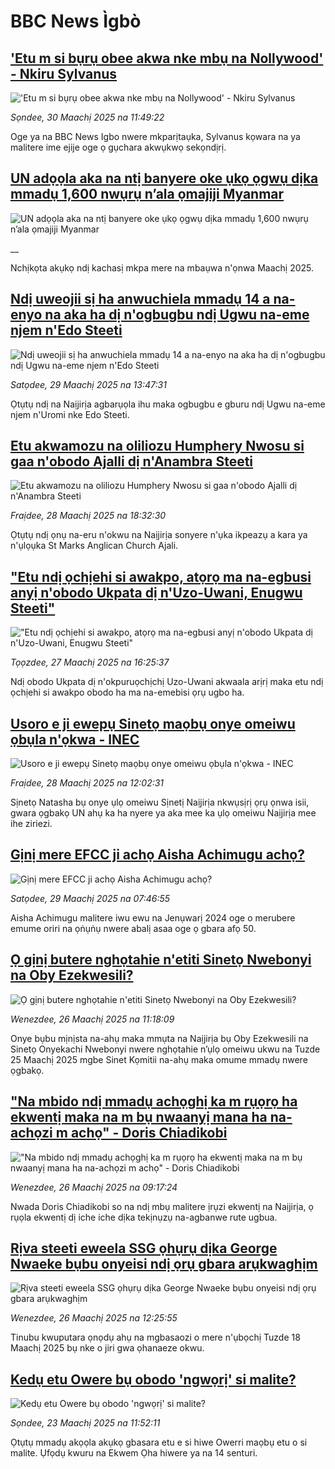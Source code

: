 # BBC News Ìgbò## ['Etu m si bụrụ obee akwa nke mbụ na Nollywood' - Nkiru Sylvanus](https://www.bbc.com/igbo/articles/c807eey2ex9o?at_campaign=githubrss)!['Etu m si bụrụ obee akwa nke mbụ na Nollywood' - Nkiru Sylvanus](https://ichef.bbci.co.uk/ace/standard/240/cpsprodpb/f361/live/d887bf90-0d82-11f0-a1c5-cd0d1898b025.png)_Sọndee, 30 Maachị 2025 na 11:49:22_Oge ya na BBC News Igbo nwere mkparịtaụka, Sylvanus kọwara na ya malitere ime ejije oge ọ gụchara akwụkwọ sekọndịrị.## [UN adọọla aka na ntị banyere oke ụkọ ọgwụ dịka mmadụ 1,600 nwụrụ n’ala ọmajiji Myanmar](https://www.bbc.co.uk/igbo/live/c778nl48lz4t?at_campaign=githubrss)![UN adọọla aka na ntị banyere oke ụkọ ọgwụ dịka mmadụ 1,600 nwụrụ n’ala ọmajiji Myanmar](https://ichef.bbci.co.uk/ace/standard/240/cpsprodpb/5ced/live/6833c460-0d3b-11f0-ba12-8d27eb561761.jpg)__Nchịkọta akụkọ ndị kachasị mkpa mere na mbaụwa n'ọnwa Maachị 2025.## [Ndị uweojii sị ha anwuchiela mmadụ 14 a na-enyo na aka ha dị n'ogbugbu ndị Ugwu na-eme njem n'Edo Steeti                                                                                                           ](https://www.bbc.com/igbo/articles/c70e090e4j1o?at_campaign=githubrss)![Ndị uweojii sị ha anwuchiela mmadụ 14 a na-enyo na aka ha dị n'ogbugbu ndị Ugwu na-eme njem n'Edo Steeti                                                                                                           ](https://ichef.bbci.co.uk/ace/standard/240/cpsprodpb/fb6d/live/3087a050-0ca4-11f0-b9c1-c72027c898f8.jpg)_Satọdee, 29 Maachị 2025 na 13:47:31_Ọtụtụ ndị na Naịjirịa agbarụọla ihu maka ogbugbu e gburu ndị Ugwu na-eme njem n'Uromi nke Edo Steeti.## [Etu akwamozu na oliliozu Humphery Nwosu si gaa n'obodo Ajalli dị n'Anambra Steeti](https://www.bbc.com/igbo/articles/cz61v8eze5go?at_campaign=githubrss)![Etu akwamozu na oliliozu Humphery Nwosu si gaa n'obodo Ajalli dị n'Anambra Steeti](https://ichef.bbci.co.uk/ace/standard/240/cpsprodpb/7a35/live/a09bac30-0c02-11f0-b234-07dc7691c360.jpg)_Fraịdee, 28 Maachị 2025 na 18:32:30_Ọtụtụ ndị ọnụ na-eru n'okwu na Naịjirịa sonyere n'ụka ikpeazụ a kara ya n'ụlọụka St Marks Anglican Church Ajali.## ["Etu ndị ọchịehi si awakpo, atọrọ ma na-egbusi anyị n'obodo Ukpata dị n'Uzo-Uwani, Enugwu Steeti"](https://www.bbc.com/igbo/articles/cx2g91jjgv0o?at_campaign=githubrss)!["Etu ndị ọchịehi si awakpo, atọrọ ma na-egbusi anyị n'obodo Ukpata dị n'Uzo-Uwani, Enugwu Steeti"](https://ichef.bbci.co.uk/ace/standard/240/cpsprodpb/df78/live/acc86650-0b27-11f0-b234-07dc7691c360.png)_Tọọzdee, 27 Maachị 2025 na 16:25:37_Ndị obodo Ukpata dị n'okpuruọchịchị Uzo-Uwani akwaala arịrị maka etu ndị ọchịehi si awakpo obodo ha ma na-emebisi ọrụ ugbo ha.## [Usoro e ji ewepụ Sinetọ maọbụ onye omeiwu  ọbụla n'ọkwa - INEC](https://www.bbc.com/igbo/articles/cwyj0v911pno?at_campaign=githubrss)![Usoro e ji ewepụ Sinetọ maọbụ onye omeiwu  ọbụla n'ọkwa - INEC](https://ichef.bbci.co.uk/ace/standard/240/cpsprodpb/867b/live/3b417410-0bca-11f0-ac9f-c37d6fd89579.png)_Fraịdee, 28 Maachị 2025 na 12:02:31_Sịnetọ Natasha bụ onye ụlọ omeiwu Sịnetị Naịjirịa nkwụsịrị ọrụ ọnwa isii, gwara ọgbakọ UN ahụ ka ha nyere ya aka mee ka ụlọ omeiwu Naịjirịa mee ihe ziriezi.## [Gịnị mere EFCC ji achọ Aisha Achimugu achọ?](https://www.bbc.com/igbo/articles/c7vzvyz8900o?at_campaign=githubrss)![Gịnị mere EFCC ji achọ Aisha Achimugu achọ?](https://ichef.bbci.co.uk/ace/standard/240/cpsprodpb/9b31/live/a141c2b0-0c6f-11f0-b234-07dc7691c360.jpg)_Satọdee, 29 Maachị 2025 na 07:46:55_Aisha Achimugu malitere iwu ewu na Jenụwarị 2024 oge o merubere emume oriri na ọṅụṅụ nwere abalị asaa oge ọ gbara afọ 50.## [Ọ gịnị butere nghọtahie n'etiti Sinetọ Nwebonyi na Oby Ezekwesili?](https://www.bbc.com/igbo/articles/cg70l8vkjj9o?at_campaign=githubrss)![Ọ gịnị butere nghọtahie n'etiti Sinetọ Nwebonyi na Oby Ezekwesili?](https://ichef.bbci.co.uk/ace/standard/240/cpsprodpb/8063/live/1b73d460-0a2c-11f0-97d3-37df2b293ed1.jpg)_Wenezdee, 26 Maachị 2025 na 11:18:09_Onye bụbu mịnịsta na-ahụ maka mmụta na Naịjirịa bụ Oby Ezekwesili na Sinetọ Onyekachi Nwebonyi nwere nghọtahie n’ụlọ omeiwu ukwu na Tuzde 25 Maachị 2025 mgbe Sinet Kọmitii na-ahụ maka omume mmadụ nwere ọgbakọ.## ["Na mbido ndị mmadụ achọghị ka m rụọrọ ha ekwentị maka na m bụ nwaanyị mana ha na-achọzi m achọ" - Doris Chiadikobi](https://www.bbc.com/igbo/articles/c8x40lz1lkko?at_campaign=githubrss)!["Na mbido ndị mmadụ achọghị ka m rụọrọ ha ekwentị maka na m bụ nwaanyị mana ha na-achọzi m achọ" - Doris Chiadikobi](https://ichef.bbci.co.uk/ace/standard/240/cpsprodpb/cdc3/live/003112e0-0a21-11f0-97d3-37df2b293ed1.jpg)_Wenezdee, 26 Maachị 2025 na 09:17:24_Nwada Doris Chiadikobi so na ndị mbụ malitere ịrụzi ekwentị na Naịjirịa, ọ rụọla ekwentị dị iche iche dịka tekịnụzụ na-agbanwe rute ugbua.## [Rịva steeti eweela SSG ọhụrụ dịka George Nwaeke  bụbu onyeisi ndị ọrụ gbara arụkwaghịm](https://www.bbc.com/igbo/articles/c9vy30r497no?at_campaign=githubrss)![Rịva steeti eweela SSG ọhụrụ dịka George Nwaeke  bụbu onyeisi ndị ọrụ gbara arụkwaghịm](https://ichef.bbci.co.uk/ace/standard/240/cpsprodpb/4cec/live/83217990-0a3c-11f0-88b7-5556e7b55c5e.png)_Wenezdee, 26 Maachị 2025 na 12:25:55_Tinubu kwuputara ọnọdụ ahụ na mgbasaozi o mere n'ụbọchị Tuzde 18 Maachị 2025 bụ nke o jiri gwa ọhanaeze okwu.## [Kedụ etu Owere bụ obodo 'ngwọrị' si malite?](https://www.bbc.com/igbo/articles/cj9nnyd1xnmo?at_campaign=githubrss)![Kedụ etu Owere bụ obodo 'ngwọrị' si malite?](https://ichef.bbci.co.uk/ace/standard/240/cpsprodpb/111e/live/8531f960-0723-11f0-8c87-edb635ee3d20.jpg)_Sọndee, 23 Maachị 2025 na 11:52:11_Ọtụtụ mmadụ akọọla akụkọ gbasara etu e si hiwe Owerri maọbụ etu o si malite. Ụfọdụ kwuru na Ekwem Ọha hiwere ya na 14 senturi.